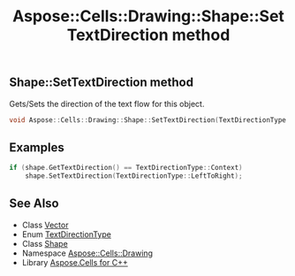 ﻿---
title: Aspose::Cells::Drawing::Shape::SetTextDirection method
linktitle: SetTextDirection
second_title: Aspose.Cells for C++ API Reference
description: 'Aspose::Cells::Drawing::Shape::SetTextDirection method. Gets/Sets the direction of the text flow for this object in C++.'
type: docs
weight: 17800
url: /cpp/aspose.cells.drawing/shape/settextdirection/
---
## Shape::SetTextDirection method


Gets/Sets the direction of the text flow for this object.

```cpp
void Aspose::Cells::Drawing::Shape::SetTextDirection(TextDirectionType value)
```


## Examples


```cpp
if (shape.GetTextDirection() == TextDirectionType::Context)
    shape.SetTextDirection(TextDirectionType::LeftToRight);
```

## See Also

* Class [Vector](../../../aspose.cells/vector/)
* Enum [TextDirectionType](../../../aspose.cells/textdirectiontype/)
* Class [Shape](../)
* Namespace [Aspose::Cells::Drawing](../../)
* Library [Aspose.Cells for C++](../../../)
